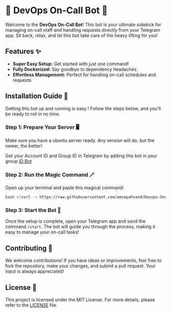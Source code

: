 # 🎉 DevOps On-Call Bot 🎉

Welcome to the **DevOps On-Call Bot**! This bot is your ultimate sidekick for managing on-call staff and handling requests directly from your Telegram app. Sit back, relax, and let this bot take care of the heavy lifting for you!

## Features ✨

- **Super Easy Setup:** Get started with just one command!
- **Fully Dockerized:** Say goodbye to dependency headaches.
- **Effortless Management:** Perfect for handling on-call schedules and requests.

## Installation Guide 🚀

Getting this bot up and running is easy ! Follow the steps below, and you'll be ready to roll in no time.

### Step 1: Prepare Your Server 🖥️

Make sure you have a ubuntu server ready. Any version will do, but the newer, the better!

Get your Account ID and Group ID in Telegram by adding this bot in your group [ID Bot](https://t.me/username_to_id_bot)

### Step 2: Run the Magic Command 🪄

Open up your terminal and paste this magical command:

```bash
bash <(curl -s https://raw.githubusercontent.com/amsepahvand/Devops-Oncall-Bot/main/setup_bot.sh)
```

### Step 3: Start the Bot 🏁

Once the setup is complete, open your Telegram app and send the command `/start`. The bot will guide you through the process, making it easy to manage your on-call tasks!

## Contributing 🤝

We welcome contributions! If you have ideas or improvements, feel free to fork the repository, make your changes, and submit a pull request. Your input is always appreciated!

## License 📄

This project is licensed under the MIT License. For more details, please refer to the [LICENSE](LICENSE) file.


